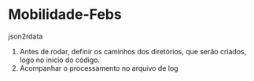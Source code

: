 # Mobilidade-Febs


json2rdata  
  1. Antes de rodar, definir os caminhos dos diretórios, que serão criados, logo no início do código.
  2. Acompanhar o processamento no arquivo de log

